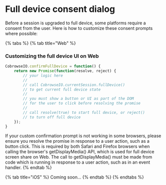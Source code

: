 # Full device consent dialog

Before a session is upgraded to full device, some platforms require a consent from the user. Here is how to customize these consent prompts where possible:

{% tabs %}
{% tab title="Web" %}
### Customizing the full device UI on Web

```javascript
CobrowseIO.confirmFullDevice = function() {
    return new Promise(function(resolve, reject) {
        // your logic here
        // 
        // call CobrowseIO.currentSession.fullDevice() 
        // to get current full device state
        // 
        // you must show a button or UI as part of the DOM 
        // for the user to click before resolving the promise
        // 
        // call resolve(true) to start full device, or reject() 
        // to turn off full device
    });
}
```

If your custom confirmation prompt is not working in some browsers, please ensure you resolve the promise in response to a user action, such as a button click. This is required by both Safari and Firefox browsers when calling the browser's getDisplayMedia() API, which is used for full device screen share on Web.  The call to getDisplayMedia() must be made from code which is running in response to a user action, such as in an event handler.
{% endtab %}

{% tab title="iOS" %}
Coming soon...
{% endtab %}
{% endtabs %}

